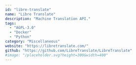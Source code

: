 ```yaml
---
id: "libre-translate"
name: "Libre Translate"
description: "Machine Translation API."
tags:
  - "AGPL-3.0"
  - "Docker"
  - "Python"
category: "Miscellaneous"
website: "https://libretranslate.com/"
github: "https://github.com/LibreTranslate/LibreTranslate"
#image: "/placeholder.svg?height=300&width=400"
---
```


